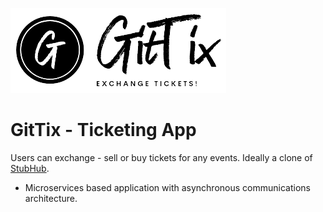 ![Logo](client/public/images/gittix-bg-light.png) 

# GitTix - Ticketing App 
Users can exchange - sell or buy tickets for any events. Ideally a clone of [StubHub](https://www.stubhub.com/).

- Microservices based application with asynchronous communications architecture.
